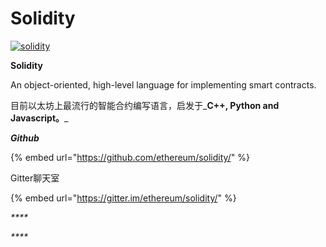 # Solidity

[![solidity](https://ethereum.consensys.net/hs-fs/hubfs/solidity.png?width=500&name=solidity.png)](http://bit.ly/solidity-devportal)

**Solidity**

An object-oriented, high-level language for implementing smart contracts. 

目前以太坊上最流行的智能合约编写语言，启发于_**C++, Python and Javascript。**_

_**Github**_

{% embed url="https://github.com/ethereum/solidity/" %}

Gitter聊天室

{% embed url="https://gitter.im/ethereum/solidity/" %}

_\*\*\*\*_

_\*\*\*\*_



